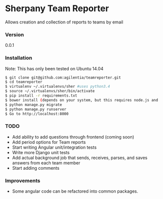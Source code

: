# Sherpany Team Reporter

Allows creation and collection of reports to teams by email

### Version
0.0.1
### Installation

Note: This has only been tested on Ubuntu 14.04

```sh
$ git clone git@github.com:agilentia/teamreporter.git
$ cd teamreporter
$ virtualenv ~/.virtualenvs/sher #uses python3.4
$ source ~/.virtualenvs/sher/bin/activate
$ pip install -r requirements.txt
$ bower install (depends on your system, but this requires node.js and npm)
$ python manage.py migrate
$ python manage.py runserver
$ Go to http://localhost:8000
```

### TODO
* Add ability to add questions through frontend (coming soon)
* Add period options for Team reports
* Start writing Angular unit/integration tests
* Write more Django unit tests 
* Add actual background job that sends, receives, parses, and saves answers from each team member
* Start adding comments

### Improvements
* Some angular code can be refactored into common packages.
